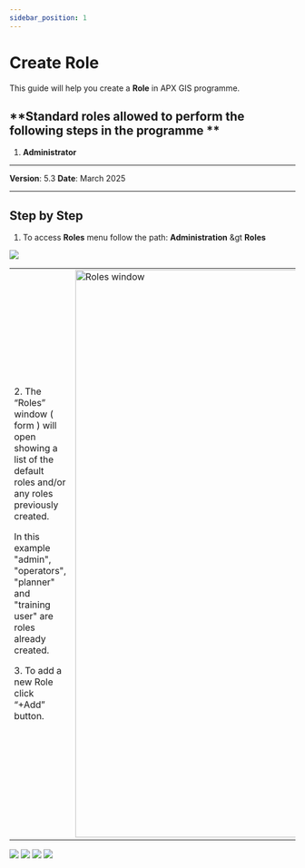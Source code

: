 ```yaml
---
sidebar_position: 1
---
```


# Create Role

This guide will help you create a **Role** in APX GIS programme.

## **Standard roles allowed to perform the following steps in the programme **

1.	**Administrator**

------------

**Version**: 5.3
**Date**: March 2025

------------
## **Step by Step**

1. To access **Roles** menu follow the path: **Administration** &gt **Roles**

![](/img/1.Roles/roles-create01.png)

<table>
  <tr>
    <td class="secondary-td">
        <p>2. The “Roles” window ( form ) will open showing a list of the default roles and/or any roles previously created.</p>
        <p>In this example "admin", "operators", "planner" and "training user" are roles already created.</p>      
        <p>3. To add a new Role click “+Add” button.</p>
    </td>
    <td class="main-td">
      <img src="/img/1.Roles/roles-create02.png" alt="Roles window" width="1000"/>
    </td>
  </tr>
</table>

![](/img/1.Roles/roles-create03.png)
![](/img/1.Roles/roles-create04.png)
![](/img/1.Roles/roles-create05.png)
![](/img/1.Roles/roles-create06.png)